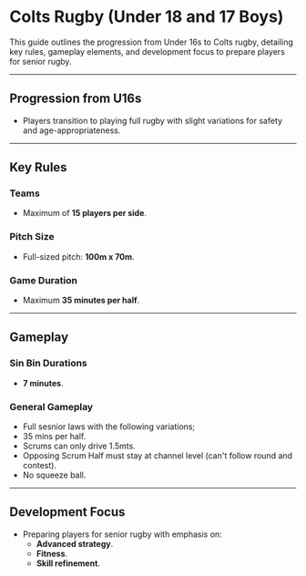 # **Colts Rugby (Under 18 and 17 Boys)**

This guide outlines the progression from Under 16s to Colts rugby, detailing key rules, gameplay elements, and development focus to prepare players for senior rugby.

---

## **Progression from U16s**
- Players transition to playing full rugby with slight variations for safety and age-appropriateness.

---

## **Key Rules**

### **Teams**
- Maximum of **15 players per side**.

### **Pitch Size**
- Full-sized pitch: **100m x 70m**.

### **Game Duration**
- Maximum **35 minutes per half**.

---

## **Gameplay**

### **Sin Bin Durations**
- **7 minutes**.

### **General Gameplay**
- Full sesnior laws with the following variations;
- 35 mins per half. 
- Scrums can only drive 1.5mts. 
- Opposing Scrum Half must stay at channel level (can't follow round and contest).
- No squeeze ball.

---

## **Development Focus**
- Preparing players for senior rugby with emphasis on:
  - **Advanced strategy**.
  - **Fitness**.
  - **Skill refinement**.